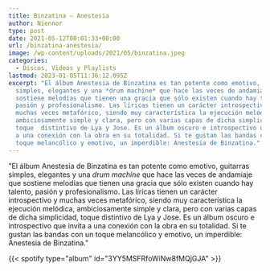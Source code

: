 ```yaml
---
title: Binzatina – Anestesia
author: Niennor
type: post
date: 2021-05-12T00:01:33+00:00
url: /binzatina-anestesia/
image: /wp-content/uploads/2021/05/binzatina.jpeg
categories:
  - Discos, Videos y Playlists
lastmod: 2023-01-05T11:36:12.095Z
excerpt: "El álbum Anestesia de Binzatina es tan potente como emotivo, guitarras
  simples, elegantes y una *drum machine* que hace las veces de andamiaje que
  sostiene melodías que tienen una gracia que sólo existen cuando hay talento,
  pasión y profesionalismo. Las líricas tienen un carácter introspectivo y
  muchas veces metafórico, siendo muy característica la ejecución melódica,
  ambiciosamente simple y clara, pero con varias capas de dicha simplicidad,
  toque  distintivo de Lya y Jose. Es un álbum oscuro e introspectivo que invita
  a una conexión con la obra en su totalidad. Si te gustan las bandas con un
  toque melancólico y emotivo, un imperdible: Anestesia de Binzatina."
---
```


"El álbum Anestesia de Binzatina es tan potente como emotivo, guitarras
  simples, elegantes y una *drum machine* que hace las veces de andamiaje que
  sostiene melodías que tienen una gracia que sólo existen cuando hay talento,
  pasión y profesionalismo. Las líricas tienen un carácter introspectivo y
  muchas veces metafórico, siendo muy característica la ejecución melódica,
  ambiciosamente simple y clara, pero con varias capas de dicha simplicidad,
  toque  distintivo de Lya y Jose. Es un álbum oscuro e introspectivo que invita
  a una conexión con la obra en su totalidad. Si te gustan las bandas con un
  toque melancólico y emotivo, un imperdible: Anestesia de Binzatina."

{{< spotify type="album" id="3YY5MSFRfoWiNw8fMQjGJA" >}}
